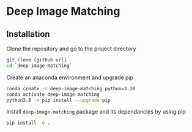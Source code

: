 # Deep Image Matching


## Installation

Clone the repository and go to the project directory

```bash
git clone [github url]
cd `deep-image-matching`
```

Create an anaconda environment and upgrade pip

```bash
conda create -n deep-image-matching python=3.10
conda activate deep-image-matching
python3.8 -m pip install --upgrade pip
```

Install `deep-image-matching` package and its dependancies by using pip

```bash
pip install -e .
```
